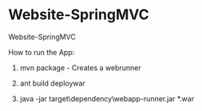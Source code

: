Website-SpringMVC
=================

Website-SpringMVC

How to run the App:
1) mvn package - Creates a webrunner

2) ant build deploywar

3) java -jar target\dependency\webapp-runner.jar *.war

